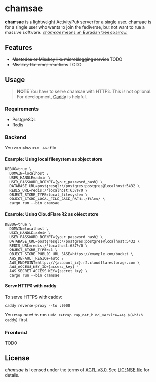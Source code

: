 # chamsae

**chamsae** is a lightweight ActivityPub server for a single user.
chamsae is for a single user who wants to join the fediverse, but not want to run a massive software.
[_chamsae_ means an Eurasian tree sparrow.](https://en.wikipedia.org/wiki/Eurasian_tree_sparrow)

## Features

- ~~Mastodon or Misskey like microblogging service~~ TODO
- ~~Misskey like emoji reactions~~ TODO

## Usage

> **NOTE**
> You have to serve chamsae with HTTPS.
> This is not optional.
> For development, [Caddy](https://caddyserver.com/) is helpful.

### Requirements

- PostgreSQL
- Redis

### Backend

You can also use `.env` file.

#### Example: Using local filesystem as object store

```
DEBUG=true \
  DOMAIN=localhost \
  USER_HANDLE=admin \
  USER_PASSWORD_BCRYPT={your_password_hash} \
  DATABASE_URL=postgresql://postgres:postgres@localhost:5432 \
  REDIS_URL=redis://localhost:6379/0 \
  OBJECT_STORE_TYPE=local_filesystem \
  OBJECT_STORE_LOCAL_FILE_BASE_PATH=./files/ \
  cargo run --bin chamsae
```

#### Example: Using CloudFlare R2 as object store

```
DEBUG=true \
  DOMAIN=localhost \
  USER_HANDLE=admin \
  USER_PASSWORD_BCRYPT={your_password_hash} \
  DATABASE_URL=postgresql://postgres:postgres@localhost:5432 \
  REDIS_URL=redis://localhost:6379/0 \
  OBJECT_STORE_TYPE=s3 \
  OBJECT_STORE_PUBLIC_URL_BASE=https://example.com/bucket \
  AWS_DEFAULT_REGION=auto \
  AWS_ENDPOINT=https://{account_id}.r2.cloudflarestorage.com \
  AWS_ACCESS_KEY_ID={access_key} \
  AWS_SECRET_ACCESS_KEY={secret_key} \
  cargo run --bin chamsae
```

#### Serve HTTPS with caddy

To serve HTTPS with caddy:

```
caddy reverse-proxy --to :3000
```

You may need to run `sudo setcap cap_net_bind_service=+ep $(which caddy)` first.

### Frontend

TODO

## License

_chamsae_ is licensed under the terms of [AGPL v3.0](https://www.gnu.org/licenses/agpl-3.0.html).
See [LICENSE file](./LICENSE) for details.
